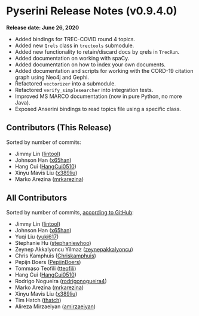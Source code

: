 # Pyserini Release Notes (v0.9.4.0)

**Release date: June 26, 2020**

+ Added bindings for TREC-COVID round 4 topics.
+ Added new `Qrels` class in `trectools` submodule.
+ Added new functionality to retain/discard docs by qrels in `TrecRun`.
+ Added documentation on working with spaCy.
+ Added documentation on how to index your own documents.
+ Added documentation and scripts for working with the CORD-19 citation graph using Neo4j and Gephi.
+ Refactored `vectorizer` into a submodule.
+ Refactored `verify_simplesearcher` into integration tests.
+ Improved MS MARCO documentation (now in pure Python, no more Java).
+ Exposed Anserini bindings to read topics file using a specific class.

## Contributors (This Release)

Sorted by number of commits:

+ Jimmy Lin ([lintool](https://github.com/lintool))
+ Johnson Han ([x65han](https://github.com/x65han))
+ Hang Cui ([HangCui0510](https://github.com/HangCui0510))
+ Xinyu Mavis Liu ([x389liu](https://github.com/x389liu))
+ Marko Arezina ([mrkarezina](https://github.com/mrkarezina))

## All Contributors

Sorted by number of commits, [according to GitHub](https://github.com/castorini/pyserini/graphs/contributors):

+ Jimmy Lin ([lintool](https://github.com/lintool))
+ Johnson Han ([x65han](https://github.com/x65han))
+ Yuqi Liu ([yuki617](https://github.com/yuki617))
+ Stephanie Hu ([stephaniewhoo](https://github.com/stephaniewhoo))
+ Zeynep Akkalyoncu Yilmaz ([zeynepakkalyoncu](https://github.com/zeynepakkalyoncu))
+ Chris Kamphuis ([Chriskamphuis](https://github.com/Chriskamphuis))
+ Pepijn Boers ([PepijnBoers](https://github.com/PepijnBoers))
+ Tommaso Teofili ([tteofili](https://github.com/tteofili))
+ Hang Cui ([HangCui0510](https://github.com/HangCui0510))
+ Rodrigo Nogueira ([rodrigonogueira4](https://github.com/rodrigonogueira4))
+ Marko Arezina ([mrkarezina](https://github.com/mrkarezina))
+ Xinyu Mavis Liu ([x389liu](https://github.com/x389liu))
+ Tim Hatch ([thatch](https://github.com/thatch))
+ Alireza Mirzaeiyan ([amirzaeiyan](https://github.com/amirzaeiyan))
